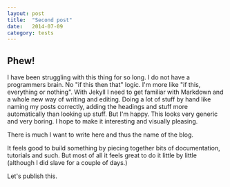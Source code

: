 ```yaml
---
layout: post
title:  "Second post"
date:   2014-07-09
category: tests
---
```


## Phew!

I have been struggling with this thing for so long. I do not have a programmers brain. No "if this then that" logic. I'm more like "if this, everything or nothing".
With Jekyll I need to get familiar with Markdown and a whole new way of writing and editing. 
Doing a lot of stuff by hand like naming my posts correctly, adding the headings and stuff more automatically than looking up stuff.
But I'm happy. This looks very generic and very boring. I hope to make it interesting and visually pleasing.

There is much I want to write here and thus the name of the blog. 

It feels good to build something by piecing together bits of documentation, tutorials and such. But most of all it feels great to do it little by little (although I did slave for a couple of days.)

Let's publish this.

